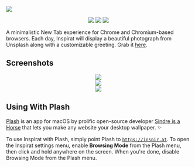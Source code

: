 <a href="#top" id="top">
  <img src="https://user-images.githubusercontent.com/441546/102788078-f0bb7e80-4356-11eb-95ed-eb453530f6c1.png" style="max-width: 100%">
</a>
<p align="center">
  <a href="https://bit.ly/inspirat-chrome"><img src="https://img.shields.io/chrome-web-store/v/fpdbdpjcibecigaedhhkfbikpnllleeo.svg?style=flat-square"></a>
  <a href="https://github.com/darkobits/inspirat/actions?query=workflow%3Aci"><img src="https://img.shields.io/github/workflow/status/darkobits/inspirat/ci/master?style=flat-square"></a>
  <a href="https://conventionalcommits.org"><img src="https://img.shields.io/static/v1?label=commits&message=conventional&style=flat-square&color=398AFB"></a>
</p>

A minimalistic New Tab experience for Chrome and Chromium-based browsers. Each day, Inspirat will
display a beautiful photograph from Unsplash along with a customizable greeting. Grab it
[here](https://bit.ly/inspirat-chrome).

## Screenshots

<p align="center">
  <img src="https://user-images.githubusercontent.com/441546/97097859-5f1fe100-1633-11eb-81bd-a59c4265f06a.png">
  <br>
  <img src="https://user-images.githubusercontent.com/441546/97097792-68f51480-1632-11eb-87b0-23c519de3af7.png">
  <br>
  <img src="https://user-images.githubusercontent.com/441546/97097790-672b5100-1632-11eb-823c-66e741bb895d.png">
</p>

## Using With Plash

[Plash](https://sindresorhus.com/plash) is an app for macOS by prolific open-source developer
[Sindre is a Horse](https://sindresorhus.com/) that lets you make any website your desktop wallpaper. ✨

To use Inspirat with Plash, simply point Plash to [`https://inspir.at`](https://inspir.at). To open the
Inspirat settings menu, enable **Browsing Mode** from the Plash menu, then click and hold anywhere on
the screen. When you're done, disable Browsing Mode from the Plash menu.
